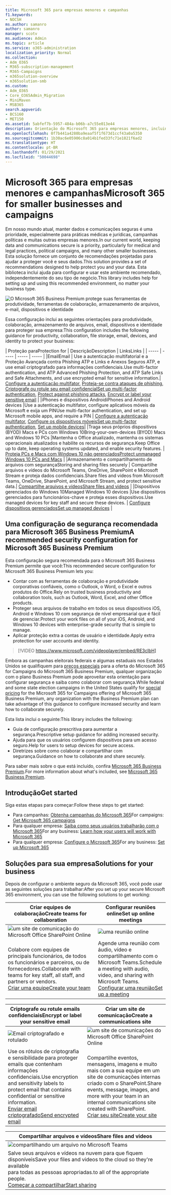 ```yaml
---
title: Microsoft 365 para empresas menores e campanhas
f1.keywords:
- NOCSH
ms.author: samanro
author: samanro
manager: scotv
ms.audience: Admin
ms.topic: article
ms.service: o365-administration
localization_priority: Normal
ms.collection:
- Adm_O365
- M365-subscription-management
- M365-Campaigns
- m365solution-overview
- m365solution-smb
ms.custom:
- Adm_O365
- Core_O365Admin_Migration
- MiniMaven
- MSB365
search.appverid:
- BCS160
- MET150
ms.assetid: 5abfef7b-5957-484a-b06b-a7c55e013e44
description: Orientação do Microsoft 365 para empresas menores, incluindo empresas menores, práticas e campanhas políticas.
ms.openlocfilehash: 0f7b441a4280ba9eaaf5f1f673d1ccf43a0a5350
ms.sourcegitcommit: 1b30ac6e05906c8a014b1fed33fc71e1821f6ad2
ms.translationtype: HT
ms.contentlocale: pt-BR
ms.lasthandoff: 01/29/2021
ms.locfileid: "50044698"
---
```

<a name="microsoft-365-for-smaller-businesses-and-campaigns"></a><span data-ttu-id="bb2e3-103">Microsoft 365 para empresas menores e campanhas</span><span class="sxs-lookup"><span data-stu-id="bb2e3-103">Microsoft 365 for smaller businesses and campaigns</span></span>
===========================

<span data-ttu-id="bb2e3-104">Em nosso mundo atual, manter dados e comunicações seguras é uma prioridade, especialmente para práticas médicas e jurídicas, campanhas políticas e muitas outras empresas menores.</span><span class="sxs-lookup"><span data-stu-id="bb2e3-104">In our current world, keeping data and communications secure is a priority, particularly for medical and legal practices, political campaigns, and many other smaller businesses.</span></span> <span data-ttu-id="bb2e3-105">Esta solução fornece um conjunto de recomendações projetadas para ajudar a proteger você e seus dados.</span><span class="sxs-lookup"><span data-stu-id="bb2e3-105">This solution provides a set of recommendations designed to help protect you and your data.</span></span> <span data-ttu-id="bb2e3-106">Esta biblioteca inclui ajuda para configurar e usar este ambiente recomendado, independentemente do seu tipo de negócio.</span><span class="sxs-lookup"><span data-stu-id="bb2e3-106">This library includes help for setting up and using this recommended environment, no matter your business type.</span></span>


![O Microsoft 365 Business Premium protege suas ferramentas de produtividade, ferramentas de colaboração, armazenamento de arquivos, e-mail, dispositivos e identidade](../media/M365-WhatIsIt-SecurityFocus.png)

<span data-ttu-id="bb2e3-108">Essa configuração inclui as seguintes orientações para produtividade, colaboração, armazenamento de arquivos, email, dispositivos e identidade para proteger sua empresa:</span><span class="sxs-lookup"><span data-stu-id="bb2e3-108">This configuration includes the following guidance for productivity, collaboration, file storage, email, devices, and identity to protect your business:</span></span>

| <span data-ttu-id="bb2e3-109">Proteção para</span><span class="sxs-lookup"><span data-stu-id="bb2e3-109">Protection for</span></span> | <span data-ttu-id="bb2e3-110">Descrição</span><span class="sxs-lookup"><span data-stu-id="bb2e3-110">Description</span></span> | <span data-ttu-id="bb2e3-111">Links</span><span class="sxs-lookup"><span data-stu-id="bb2e3-111">Links</span></span> |
| ----- | ----- | ----- | ----- |
|<span data-ttu-id="bb2e3-112">Email</span><span class="sxs-lookup"><span data-stu-id="bb2e3-112">Email</span></span> | <span data-ttu-id="bb2e3-113">Use a autenticação multifatorial e a Proteção Avançada contra Phishing ATP e Links e Anexos Seguros ATP, e use email criptografado para informações confidenciais.</span><span class="sxs-lookup"><span data-stu-id="bb2e3-113">Use multi-factor authentication, and ATP Advanced Phishing Protection, and ATP Safe Links and Safe Attachments, and use encrypted email for sensitive information.</span></span>| <span data-ttu-id="bb2e3-114">[Configure a autenticação multifator](m365-campaigns-multifactor-authenication.md), [Proteja-se contra ataques de phishing](m365-campaigns-phishing-and-attacks.md), [Criptografe ou rotule seu email confidencial](send-encrypted-email.md)</span><span class="sxs-lookup"><span data-stu-id="bb2e3-114">[Set up multi-factor authentication](m365-campaigns-multifactor-authenication.md), [Protect against phishing attacks](m365-campaigns-phishing-and-attacks.md), [Encrypt or label your sensitive email](send-encrypted-email.md)</span></span> |
|<span data-ttu-id="bb2e3-115">iPhones e dispositivos Android</span><span class="sxs-lookup"><span data-stu-id="bb2e3-115">iPhones and Android devices</span></span> |<span data-ttu-id="bb2e3-116">Use a autenticação multifator, configure aplicativos móveis da Microsoft e exija um PIN</span><span class="sxs-lookup"><span data-stu-id="bb2e3-116">Use multi-factor authentication, and set up Microsoft mobile apps, and require a PIN</span></span> | <span data-ttu-id="bb2e3-117">[Configure a autenticação multifator](m365-campaigns-multifactor-authenication.md), [Configure os dispositivos móveis](../business/set-up-mobile-devices.md?toc=/microsoft-365/campaigns/toc.json)</span><span class="sxs-lookup"><span data-stu-id="bb2e3-117">[Set up multi-factor authentication](m365-campaigns-multifactor-authenication.md), [Set up mobile devices](../business/set-up-mobile-devices.md?toc=/microsoft-365/campaigns/toc.json)</span></span>|
|<span data-ttu-id="bb2e3-118">Traga seus próprios dispositivos (BYOD) Macs e PCs com Windows 10</span><span class="sxs-lookup"><span data-stu-id="bb2e3-118">Bring-your-own-devices (BYOD) Macs and Windows 10 PCs</span></span> |<span data-ttu-id="bb2e3-119">Mantenha o Office atualizado, mantenha os sistemas operacionais atualizados e habilite os recursos de segurança.</span><span class="sxs-lookup"><span data-stu-id="bb2e3-119">Keep Office up to date, keep operating systems updated, and enable security features.</span></span> | [<span data-ttu-id="bb2e3-120">Proteja PCs e Macs com Windows 10 não gerenciados</span><span class="sxs-lookup"><span data-stu-id="bb2e3-120">Protect unmanaged Windows 10 PCs and Macs</span></span>](m365-campaigns-protect-pcs-macs.md) |
|<span data-ttu-id="bb2e3-121">Armazenamento e compartilhamento de arquivos com segurança</span><span class="sxs-lookup"><span data-stu-id="bb2e3-121">Storing and sharing files securely</span></span> | <span data-ttu-id="bb2e3-122">Compartilhe arquivos e vídeos do Microsoft Teams, OneDrive, SharePoint e Microsoft Stream e proteja dados confidenciais.</span><span class="sxs-lookup"><span data-stu-id="bb2e3-122">Share files and videos from Microsoft Teams, OneDrive, SharePoint, and Microsoft Stream, and protect sensitive data.</span></span>| [<span data-ttu-id="bb2e3-123">Compartilhe arquivos e vídeos</span><span class="sxs-lookup"><span data-stu-id="bb2e3-123">Share files and videos</span></span>](share-files-and-videos.md) |
|<span data-ttu-id="bb2e3-124">Dispositivos gerenciados do Windows 10</span><span class="sxs-lookup"><span data-stu-id="bb2e3-124">Managed Windows 10 devices</span></span> |<span data-ttu-id="bb2e3-125">Use dispositivos gerenciados para funcionários-chave e proteja esses dispositivos.</span><span class="sxs-lookup"><span data-stu-id="bb2e3-125">Use managed devices for key staff and secure these devices.</span></span> | [<span data-ttu-id="bb2e3-126">Configure dispositivos gerenciados</span><span class="sxs-lookup"><span data-stu-id="bb2e3-126">Set up managed devices</span></span>](../business/set-up-windows-devices.md?toc=/microsoft-365/campaigns/toc.json) |

<a name="a-recommended-security-configuration-for-microsoft-365-business-premium"></a><span data-ttu-id="bb2e3-127">Uma configuração de segurança recomendada para Microsoft 365 Business Premium</span><span class="sxs-lookup"><span data-stu-id="bb2e3-127">A recommended security configuration for Microsoft 365 Business Premium</span></span>
------------------------------------

<span data-ttu-id="bb2e3-128">Esta configuração segura recomendada para o Microsoft 365 Business Premium permite que você:</span><span class="sxs-lookup"><span data-stu-id="bb2e3-128">This recommended secure configuration for Microsoft 365 Business Premium lets you:</span></span>

- <span data-ttu-id="bb2e3-129">Contar com as ferramentas de colaboração e produtividade corporativas confiáveis, como o Outlook, o Word, o Excel e outros produtos do Office.</span><span class="sxs-lookup"><span data-stu-id="bb2e3-129">Rely on trusted business productivity and collaboration tools, such as Outlook, Word, Excel, and other Office products.</span></span>
- <span data-ttu-id="bb2e3-130">Proteger seus arquivos de trabalho em todos os seus dispositivos iOS, Android e Windows 10 com segurança de nível empresarial que é fácil de gerenciar.</span><span class="sxs-lookup"><span data-stu-id="bb2e3-130">Protect your work files on all of your iOS, Android, and Windows 10 devices with enterprise-grade security that is simple to manage.</span></span>
- <span data-ttu-id="bb2e3-131">Aplicar proteção extra a contas de usuário e identidade.</span><span class="sxs-lookup"><span data-stu-id="bb2e3-131">Apply extra protection for user accounts and identity.</span></span>

> [!VIDEO https://www.microsoft.com/videoplayer/embed/RE3clbH]

<span data-ttu-id="bb2e3-132">Embora as campanhas eleitorais federais e algumas estaduais nos Estados Unidos se qualifiquem para [preços especiais](get-microsoft-365-campaigns.md) para a oferta do Microsoft 365 for Campaigns do Microsoft 365 Business Premium, qualquer organização com o plano Business Premium pode aproveitar esta orientação para configurar segurança e saiba como colaborar com segurança.</span><span class="sxs-lookup"><span data-stu-id="bb2e3-132">While federal and some state election campaigns in the United States qualify for [special pricing](get-microsoft-365-campaigns.md) for the Microsoft 365 for Campaigns offering of Microsoft 365 Business Premium, any organization with the Business Premium plan can take advantage of this guidance to configure increased security and learn how to collaborate securely.</span></span>

<span data-ttu-id="bb2e3-133">Esta lista inclui o seguinte:</span><span class="sxs-lookup"><span data-stu-id="bb2e3-133">This library includes the following:</span></span>

- <span data-ttu-id="bb2e3-134">Guia de configuração prescritiva para aumentar a segurança.</span><span class="sxs-lookup"><span data-stu-id="bb2e3-134">Prescriptive setup guidance for adding increased security.</span></span>
- <span data-ttu-id="bb2e3-135">Ajuda para que os usuários configurem dispositivos para um acesso seguro.</span><span class="sxs-lookup"><span data-stu-id="bb2e3-135">Help for users to setup devices for secure access.</span></span>
- <span data-ttu-id="bb2e3-136">Diretrizes sobre como colaborar e compartilhar com segurança.</span><span class="sxs-lookup"><span data-stu-id="bb2e3-136">Guidance on how to collaborate and share securely.</span></span>

<span data-ttu-id="bb2e3-137">Para saber mais sobre o que está incluído, confira [Microsoft 365 Business Premium](https://www.microsoft.com/microsoft-365/business).</span><span class="sxs-lookup"><span data-stu-id="bb2e3-137">For more information about what's included, see [Microsoft 365 Business Premium](https://www.microsoft.com/microsoft-365/business).</span></span>

<a name="get-started"></a><span data-ttu-id="bb2e3-138">Introdução</span><span class="sxs-lookup"><span data-stu-id="bb2e3-138">Get started</span></span>
--------------------------

<span data-ttu-id="bb2e3-139">Siga estas etapas para começar:</span><span class="sxs-lookup"><span data-stu-id="bb2e3-139">Follow these steps to get started:</span></span>

- <span data-ttu-id="bb2e3-140">Para campanhas: [Obtenha campanhas do Microsoft 365](get-microsoft-365-campaigns.md)</span><span class="sxs-lookup"><span data-stu-id="bb2e3-140">For campaigns: [Get Microsoft 365 campaigns](get-microsoft-365-campaigns.md)</span></span>
- <span data-ttu-id="bb2e3-141">Para qualquer empresa: [Saiba como seus usuários trabalharão com o Microsoft 365](m365-campaigns-users.md)</span><span class="sxs-lookup"><span data-stu-id="bb2e3-141">For any business: [Learn how your users will work with Microsoft 365](m365-campaigns-users.md)</span></span>
- <span data-ttu-id="bb2e3-142">Para qualquer empresa: [Configure o Microsoft 365](microsoft-365-campaigns-setup-overview.md)</span><span class="sxs-lookup"><span data-stu-id="bb2e3-142">For any business: [Set up Microsoft 365](microsoft-365-campaigns-setup-overview.md)</span></span>

<a name="solutions-for-your-business"></a><span data-ttu-id="bb2e3-143">Soluções para sua empresa</span><span class="sxs-lookup"><span data-stu-id="bb2e3-143">Solutions for your business</span></span>
--------------------------

<span data-ttu-id="bb2e3-144">Depois de configurar o ambiente seguro da Microsoft 365, você pode usar as seguintes soluções para trabalhar:</span><span class="sxs-lookup"><span data-stu-id="bb2e3-144">After you set up your secure Microsoft 365 environment, you can use the following solutions to get working:</span></span>

| <span data-ttu-id="bb2e3-145">Criar equipes de colaboração</span><span class="sxs-lookup"><span data-stu-id="bb2e3-145">Create teams for collaboration</span></span> | <span data-ttu-id="bb2e3-146">Configurar reuniões online</span><span class="sxs-lookup"><span data-stu-id="bb2e3-146">Set up online meetings</span></span> |
| ------------- | ------------- |
| ![um site de comunicação do Microsoft Office SharePoint Online](../media/sm-m365-democracy-teams-collab.png) | ![uma reunião online](../media/m365-democracy-teams-meetings.png) |
| <span data-ttu-id="bb2e3-149">Colabore com equipes de principais funcionários, de todos os funcionários e parceiros, ou de fornecedores.</span><span class="sxs-lookup"><span data-stu-id="bb2e3-149">Collaborate with teams for key staff, all staff, and partners or vendors.</span></span><br>[<span data-ttu-id="bb2e3-150">Criar uma equipe</span><span class="sxs-lookup"><span data-stu-id="bb2e3-150">Create your team</span></span>](create-teams-for-collaboration.md) | <span data-ttu-id="bb2e3-151">Agende uma reunião com áudio, vídeo e compartilhamento com o Microsoft Teams.</span><span class="sxs-lookup"><span data-stu-id="bb2e3-151">Schedule a meeting with audio, video, and sharing with Microsoft Teams.</span></span><br>[<span data-ttu-id="bb2e3-152">Configurar uma reunião</span><span class="sxs-lookup"><span data-stu-id="bb2e3-152">Set up a meeting</span></span>](set-up-meetings.md) |

| <span data-ttu-id="bb2e3-153">Criptografe ou rotule emails confidenciais</span><span class="sxs-lookup"><span data-stu-id="bb2e3-153">Encrypt or label your sensitive email</span></span> | <span data-ttu-id="bb2e3-154">Criar um site de comunicação</span><span class="sxs-lookup"><span data-stu-id="bb2e3-154">Create a communications site</span></span> |
| ------------- | ------------- |
| ![Email criptografado e rotulado](../media/sm-m365-campaign-email-encrypt.png) | ![um site de comunicações do Microsoft Office SharePoint Online](../media/sm-m365-democracy-comms-site.png) |
| <span data-ttu-id="bb2e3-157">Use os rótulos de criptografia e sensibilidade para proteger emails que contenham informações confidenciais.</span><span class="sxs-lookup"><span data-stu-id="bb2e3-157">Use encryption and sensitivity labels to protect email that contains confidential or sensitive information.</span></span><br>[<span data-ttu-id="bb2e3-158">Enviar email criptografado</span><span class="sxs-lookup"><span data-stu-id="bb2e3-158">Send encrypted email</span></span>](send-encrypted-email.md) | <span data-ttu-id="bb2e3-159">Compartilhe eventos, mensagens, imagens e muito mais com a sua equipe em um site de comunicações internas criado com o SharePoint.</span><span class="sxs-lookup"><span data-stu-id="bb2e3-159">Share events, message, images, and more with your team in an internal communications site created with SharePoint.</span></span><br>[<span data-ttu-id="bb2e3-160">Criar seu site</span><span class="sxs-lookup"><span data-stu-id="bb2e3-160">Create your site</span></span>](create-communications-site.md) |

| <span data-ttu-id="bb2e3-161">Compartilhar arquivos e vídeos</span><span class="sxs-lookup"><span data-stu-id="bb2e3-161">Share files and videos</span></span> |
| ------------- |
| ![compartilhando um arquivo no Microsoft Teams](../media/m365-democracy-teams-sharefiles.png) |
| <span data-ttu-id="bb2e3-163">Salve seus arquivos e vídeos na nuvem para que fiquem disponíveis</span><span class="sxs-lookup"><span data-stu-id="bb2e3-163">Save your files and videos to the cloud so they're available</span></span> <br><span data-ttu-id="bb2e3-164">para todas as pessoas apropriadas.</span><span class="sxs-lookup"><span data-stu-id="bb2e3-164">to all of the appropriate people.</span></span><br>[<span data-ttu-id="bb2e3-165">Começar a compartilhar</span><span class="sxs-lookup"><span data-stu-id="bb2e3-165">Start sharing</span></span>](share-files-and-videos.md) |
